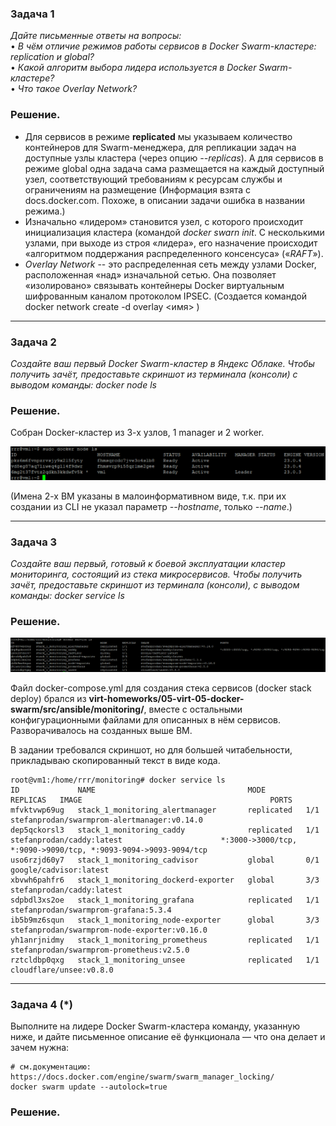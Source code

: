 ### Задача 1
*Дайте письменные ответы на вопросы:*  
•	*В чём отличие режимов работы сервисов в Docker Swarm-кластере: replication и global?*  
•	*Какой алгоритм выбора лидера используется в Docker Swarm-кластере?*  
•	*Что такое Overlay Network?*  
### Решение.
+ Для сервисов в режиме **replicated** мы указываем количество контейнеров для Swarm-менеджера, для репликации задач на доступные узлы кластера (через опцию *--replicas*). А для сервисов в режиме global одна задача сама размещается на каждый доступный узел, соответствующий требованиям к ресурсам службы и ограничениям на размещение (Информация взята с docs.docker.com. Похоже, в описании задачи ошибка в названии режима.) 
+ Изначально «лидером» становится узел, с которого происходит инициализация кластера (командой *docker swarn init*.  С несколькими узлами, при выходе из строя «лидера», его назначение происходит «алгоритмом поддержания распределенного консенсуса» («*RAFT*»). 
+ *Overlay Network* -- это распределенная сеть между узлами Docker, расположенная «над» изначальной сетью. Она позволяет «изолировано» связывать контейнеры Docker виртуальным шифрованным каналом протоколом IPSEC. (Создается командой docker network create -d overlay <имя> )
___
### Задача 2
*Создайте ваш первый Docker Swarm-кластер в Яндекс Облаке.
Чтобы получить зачёт, предоставьте скриншот из терминала (консоли) с выводом команды:
docker node ls*

### Решение.
Собран Docker-кластер из 3-х узлов, 1 manager и 2 worker.

![5-5-2](https://github.com/Roman-K-E/devops-homeworks/blob/main/5-5_Docker_Swarm/5-5-2.png)

(Имена 2-х ВМ указаны в малоинформативном виде, т.к. при их создании из CLI не указал параметр *--hostname*, только *--name*.)

___

### Задача 3
*Создайте ваш первый, готовый к боевой эксплуатации кластер мониторинга, состоящий из стека микросервисов.*
*Чтобы получить зачёт, предоставьте скриншот из терминала (консоли), с выводом команды:*
*docker service ls*

### Решение.
![5-5-3](https://github.com/Roman-K-E/devops-homeworks/blob/main/5-5_Docker_Swarm/5-5-3.png)

Файл docker-compose.yml для создания стека сервисов (docker stack deploy) брался из **virt-homeworks/05-virt-05-docker-swarm/src/ansible/monitoring/**, вместе с остальными конфигурационными файлами для описанных в нём сервисов. Разворачивалось на созданных выше ВМ.  

В задании требовался скриншот, но для большей читабельности, прикладываю скопированный текст в виде кода.

```
root@vm1:/home/rrr/monitoring# docker service ls
ID             NAME                                  MODE         REPLICAS   IMAGE                                          PORTS
mfvktvwp69ug   stack_1_monitoring_alertmanager       replicated   1/1        stefanprodan/swarmprom-alertmanager:v0.14.0
dep5qckorsl3   stack_1_monitoring_caddy              replicated   1/1        stefanprodan/caddy:latest                      *:3000->3000/tcp, *:9090->9090/tcp, *:9093-9094->9093-9094/tcp
uso6rzjd60y7   stack_1_monitoring_cadvisor           global       0/1        google/cadvisor:latest
xbvwh6pahfr6   stack_1_monitoring_dockerd-exporter   global       3/3        stefanprodan/caddy:latest
sdpbdl3xs2oe   stack_1_monitoring_grafana            replicated   1/1        stefanprodan/swarmprom-grafana:5.3.4
ib5b9mz6squn   stack_1_monitoring_node-exporter      global       3/3        stefanprodan/swarmprom-node-exporter:v0.16.0
yh1anrjnidmy   stack_1_monitoring_prometheus         replicated   1/1        stefanprodan/swarmprom-prometheus:v2.5.0
rztcldbp0qxg   stack_1_monitoring_unsee              replicated   1/1        cloudflare/unsee:v0.8.0

```
___
### Задача 4 (*)
Выполните на лидере Docker Swarm-кластера команду, указанную ниже, и дайте письменное описание её функционала — что она делает и зачем нужна:
```
# см.документацию: https://docs.docker.com/engine/swarm/swarm_manager_locking/
docker swarm update --autolock=true
```
### Решение.
